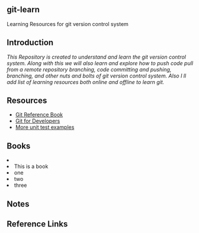 ## git-learn
Learning Resources for git version control system

## Introduction

<i> This Repository is created to understand and learn the git version control system.  Along with this we will also learn and explore how to push code pull from a remote repository branching, code committing and pushing, branching, and other nuts and bolts of git version control system.  Also I ll add list of learning resources both online and offline to learn git. </i>

## Resources

- [Git Reference Book][1]
- [Git for Developers][2]
- [More unit test examples][3]

## Books

<li>
<li> This is a book
<li> one
<li> two
<li> three
</li>




## Notes 


## Reference Links

[1]: https://git-scm.com/book/en/v2.html
[2]: https://githubtraining.github.io/training-manual/#/01_getting_ready_for_class
[3]: https://training.github.com
[4]: http://r-pkgs.had.co.nz/tests.html

